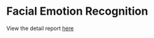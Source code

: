 # Facial Emotion Recognition
View the detail report [here](https://mysterious-hemisphere-244.notion.site/Facial-emotion-recognition-using-CNN-de7ee453354d49f59a46e5963977f62b)
